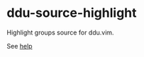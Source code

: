 # ddu-source-highlight
Highlight groups source for ddu.vim.

See [help](./doc/ddu-source-highlight.txt)
